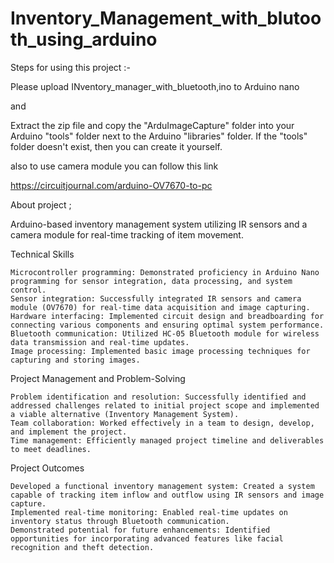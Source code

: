 # Inventory_Management_with_blutooth_using_arduino

Steps for using this project :-

Please upload INventory_manager_with_bluetooth,ino to Arduino nano 

and 

Extract the zip file and copy the "ArduImageCapture" folder into your Arduino "tools" folder next to the Arduino "libraries" folder. If the "tools" folder doesn't exist, then you can create it yourself. 

also to use camera module you can follow this link 

https://circuitjournal.com/arduino-OV7670-to-pc




About project ;

Arduino-based inventory management system utilizing IR sensors and a camera module for real-time tracking of item movement.

Technical Skills

    Microcontroller programming: Demonstrated proficiency in Arduino Nano programming for sensor integration, data processing, and system control.
    Sensor integration: Successfully integrated IR sensors and camera module (OV7670) for real-time data acquisition and image capturing.
    Hardware interfacing: Implemented circuit design and breadboarding for connecting various components and ensuring optimal system performance.
    Bluetooth communication: Utilized HC-05 Bluetooth module for wireless data transmission and real-time updates.
    Image processing: Implemented basic image processing techniques for capturing and storing images.

Project Management and Problem-Solving

    Problem identification and resolution: Successfully identified and addressed challenges related to initial project scope and implemented a viable alternative (Inventory Management System).
    Team collaboration: Worked effectively in a team to design, develop, and implement the project.
    Time management: Efficiently managed project timeline and deliverables to meet deadlines.

Project Outcomes

    Developed a functional inventory management system: Created a system capable of tracking item inflow and outflow using IR sensors and image capture.
    Implemented real-time monitoring: Enabled real-time updates on inventory status through Bluetooth communication.
    Demonstrated potential for future enhancements: Identified opportunities for incorporating advanced features like facial recognition and theft detection.

